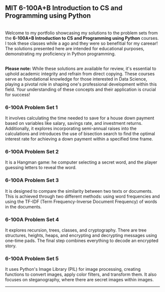 ## MIT 6-100A+B Introduction to CS and Programming using Python
<br>
Welcome to my portfolio showcasing my solutions to the problem sets from the <B>6-100A+B Introduction to CS and Programming using Python</B> courses. I took these classes while a ago and they were so benefitial for my careear! The solutions presented here are intended for educational purposes, demonstrating my proficiency in Python programming.
<br><br>

<b>Please note:</b> While these solutions are available for review, it's essential to uphold academic integrity and refrain from direct copying. These courses serve as foundational knowledge for those interested in Data Science, playing a pivotal role in shaping one's professional development within this field. Your understanding of these concepts and their application is crucial for success! 

### 6-100A Problem Set 1

It involves calculating the time needed to save for a house down payment based on variables like salary, savings rate, and investment returns. Additionally, it explores incorporating semi-annual raises into the calculations and introduces the use of bisection search to find the optimal interest rate for achieving a down payment within a specified time frame. 

### 6-100A Problem Set 2

It is a Hangman game: he computer selecting a secret word, and the player guessing letters to reveal the word.

### 6-100A Problem Set 3

It is designed to compare the similarity between two texts or documents. This is achieved through two different methods: using word frequencies and using the TF-IDF (Term Frequency-Inverse Document Frequency) of words in the documents.

### 6-100A Problem Set 4

It explores recursion, trees, classes, and cryptography. There are tree structures, heights,  heaps, and encrypting and decrypting messages using one-time pads. The final step combines everything to decode an encrypted story.

### 6-100A Problem Set 5

It uses Python's Image Library (PIL) for image processing, creating functions to convert images, apply color filters, and transform them. It also focuses on steganography, where there are secret images within images.

---


